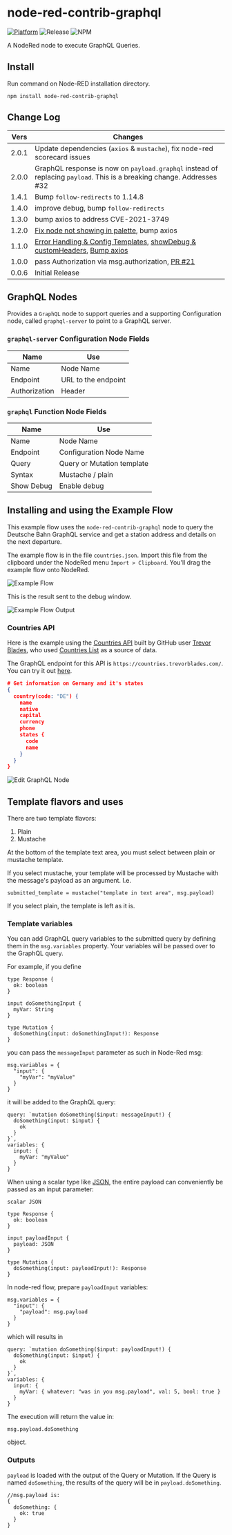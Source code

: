 # node-red-contrib-graphql

[![Platform](https://img.shields.io/badge/platform-Node--RED-red)](https://nodered.org)
![Release](https://img.shields.io/npm/v/node-red-contrib-graphql.svg)
![NPM](https://img.shields.io/npm/dm/node-red-contrib-graphql.svg)

A NodeRed node to execute GraphQL Queries.

## Install

Run command on Node-RED installation directory.

```
npm install node-red-contrib-graphql
```

## Change Log

| Vers  | Changes                                                                                                                                                                                                                                                                                   |
| ----- | ----------------------------------------------------------------------------------------------------------------------------------------------------------------------------------------------------------------------------------------------------------------------------------------- |
| 2.0.1 | Update dependencies (`axios` & `mustache`), fix node-red scorecard issues |
| 2.0.0 | GraphQL response is now on `payload.graphql` instead of replacing `payload`. This is a breaking change. Addresses #32                                                                                                                                                                     |
| 1.4.1 | Bump `follow-redirects` to 1.14.8                                                                                                                                                                                                                                                         |
| 1.4.0 | improve debug, bump `follow-redirects`                                                                                                                                                                                                                                                    |
| 1.3.0 | bump axios to address CVE-2021-3749                                                                                                                                                                                                                                                       |
| 1.2.0 | [Fix node not showing in palette](https://github.com/rgstephens/node-red-contrib-graphql/pull/24), bump axios                                                                                                                                                                             |
| 1.1.0 | [Error Handling & Config Templates](https://github.com/rgstephens/node-red-contrib-graphql/pull/11/), [showDebug & customHeaders](https://github.com/rgstephens/node-red-contrib-graphql/pull/22/conflicts), [Bump axios](https://github.com/rgstephens/node-red-contrib-graphql/pull/20) |
| 1.0.0 | pass Authorization via msg.authorization, [PR #21](https://github.com/rgstephens/node-red-contrib-graphql/pull/21)                                                                                                                                                                        |
| 0.0.6 | Initial Release                                                                                                                                                                                                                                                                           |

## GraphQL Nodes

Provides a `GraphQL` node to support queries and a supporting Configuration node, called `graphql-server` to point to a GraphQL server.

### `graphql-server` Configuration Node Fields

| Name          | Use                 |
| ------------- | ------------------- |
| Name          | Node Name           |
| Endpoint      | URL to the endpoint |
| Authorization | Header              |

### `graphql` Function Node Fields

| Name       | Use                        |
| ---------- | -------------------------- |
| Name       | Node Name                  |
| Endpoint   | Configuration Node Name    |
| Query      | Query or Mutation template |
| Syntax     | Mustache / plain           |
| Show Debug | Enable debug               |

## Installing and using the Example Flow

This example flow uses the `node-red-contrib-graphql` node to query the Deutsche Bahn GraphQL service and get a station address and details on the next departure.

The example flow is in the file `countries.json`. Import this file from the clipboard under the NodeRed menu `Import > Clipboard`. You'll drag the example flow onto NodeRed.

![Example Flow](flow.png)

This is the result sent to the debug window.

![Example Flow Output](flowOutput.png)

### Countries API

Here is the example using the [Countries API](https://github.com/trevorblades/countries) built by GitHub user [Trevor Blades](https://github.com/trevorblades), who used [Countries List](https://annexare.github.io/Countries/) as a source of data.

The GraphQL endpoint for this API is `https://countries.trevorblades.com/`.  You can try it out [here](https://countries.trevorblades.com/).

```json
# Get information on Germany and it's states
{
  country(code: "DE") {
    name
    native
    capital
    currency
    phone
    states {
      code
      name
    }
  }
}
```

![Edit GraphQL Node](editGraphQL.png)

## Template flavors and uses

There are two template flavors:

1. Plain
2. Mustache

At the bottom of the template text area, you must select between plain or mustache template.

If you select mustache, your template will be processed by Mustache with the message's payload as an argument. I.e.

```
submitted_template = mustache("template in text area", msg.payload)
```

If you select plain, the template is left as it is.

### Template variables

You can add GraphQL query variables to the submitted query by defining them in the `msg.variables` property.
Your variables will be passed over to the GraphQL query.

For example, if you define

```
type Response {
  ok: boolean
}

input doSomethingInput {
  myVar: String
}

type Mutation {
  doSomething(input: doSomethingInput!): Response
}

```

you can pass the `messageInput` parameter as such in Node-Red msg:

```
msg.variables = {
  "input": {
    "myVar": "myValue"
  }
}
```

it will be added to the GraphQL query:

```
query: `mutation doSomething($input: messageInput!) {
  doSomething(input: $input) {
    ok
  }
}`,
variables: {
  input: {
    myVar: "myValue"
  }
}
```

When using a scalar type like [JSON](https://github.com/taion/graphql-type-json), the entire payload can conveniently be
passed as an input parameter:

```
scalar JSON

type Response {
  ok: boolean
}

input payloadInput {
  payload: JSON
}

type Mutation {
  doSomething(input: payloadInput!): Response
}

```

In node-red flow, prepare `payloadInput` variables:

```
msg.variables = {
  "input": {
    "payload": msg.payload
  }
}
```

which will results in

```
query: `mutation doSomething($input: payloadInput!) {
  doSomething(input: $input) {
    ok
  }
}`,
variables: {
  input: {
    myVar: { whatever: "was in you msg.payload", val: 5, bool: true }
  }
}
```

The execution will return the value in:

```
msg.payload.doSomething
```

object.

### Outputs

`payload` is loaded with the output of the Query or Mutation. If the Query is named `doSomething`, the results of the query will be in `payload.doSomething`.

```
//msg.payload is:
{
  doSomething: {
    ok: true
  }
}
```

